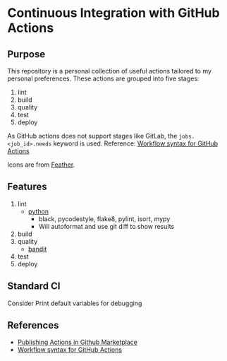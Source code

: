 # Continuous Integration with GitHub Actions

## Purpose

This repository is a personal collection of useful actions tailored to my personal preferences. These actions are grouped into five stages:

1. lint
2. build
3. quality
4. test
5. deploy

As GitHub actions does not support stages like GitLab, the `jobs.<job_id>.needs` keyword is used. Reference: [Workflow syntax for GitHub Actions](https://help.github.com/en/actions/automating-your-workflow-with-github-actions/workflow-syntax-for-github-actions#jobsjob_idneeds)

Icons are from [Feather](https://help.github.com/en/actions/automating-your-workflow-with-github-actions/metadata-syntax-for-github-actions#icon).

## Features

1. lint
    - [python](https://github.com/AlwinW/actions-lint-python)
        - black, pycodestyle, flake8, pylint, isort, mypy
        - Will autoformat and use git diff to show results
2. build
3. quality
    - [bandit](https://github.com/PyCQA/bandit)
4. test
5. deploy

## Standard CI

Consider Print default variables for debugging

## References

- [Publishing Actions in Github Marketplace](https://help.github.com/en/actions/automating-your-workflow-with-github-actions/publishing-actions-in-github-marketplace)
- [Workflow syntax for GitHub Actions](https://help.github.com/en/actions/automating-your-workflow-with-github-actions/workflow-syntax-for-github-actions)
